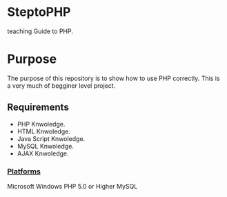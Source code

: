 # SteptoPHP
teaching Guide to PHP.
<h1>Purpose</h1>
The purpose of this repository is to show how to use PHP correctly. This is a very much of begginer level project.
<h2>Requirements</h2>
<ul>
    <li>PHP Knwoledge.
    <li>HTML Knwoledge.
    <li>Java Script Knwoledge.
    <li>MySQL Knwoledge.
    <li>AJAX Knwoledge.
</ul>
<h3><u>Platforms</u></h3>
    Microsoft Windows
    PHP 5.0 or Higher
    MySQL

    

